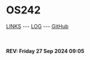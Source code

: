 # OS242

[LINKS](LINKS/) --- [LOG](TXT/mylog.txt) --- [GitHub](https://github.com/DanielAngger/os242)

<br><b>
#### REV: Friday 27 Sep 2024 09:05
<br>
